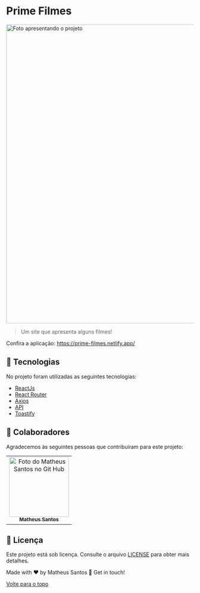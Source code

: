 # Prime Filmes

<img id="top" src="src/Assets/GIF/page.gif" width="800px" alt="Foto apresentando o projeto">

> Um site que apresenta alguns filmes!

Confira a aplicação: https://prime-filmes.netlify.app/


## :rocket: Tecnologias ##

No projeto foram utilizadas as seguintes tecnologias:

- [ReactJs](https://pt-br.reactjs.org)  
- [React Router](https://v5.reactrouter.com/web/guides/quick-start)
- [Axios](https://axios-http.com/docs/intro) 
- [API](https://developers.themoviedb.org/3/getting-started/introduction)    
- [Toastify](https://fkhadra.github.io/react-toastify/introduction) 

## 🤝 Colaboradores

Agradecemos às seguintes pessoas que contribuíram para este projeto:

<table>
  <tr>
    <td align="center">
      <a href="#">
        <img src="https://avatars.githubusercontent.com/u/90225074?s=400&u=3514f5f6eeb1c9f5c14ad9deb479ae8e8ec8bd6f&v=4" width="160px;" alt="Foto do Matheus Santos no Git Hub"/><br>
        <sub>
          <b>Matheus Santos</b>
        </sub>
      </a>
    </td>
  </tr>
</table>

## 📝 Licença

Este projeto está sob licença. Consulte o arquivo [LICENSE](LICENSE.md) para obter mais detalhes.

Made with ♥ by Matheus Santos 👋 Get in touch!

<a href="#top">Volte para o topo</a>

